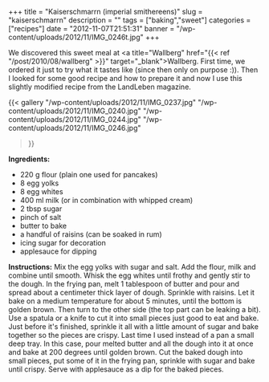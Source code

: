 +++
title = "Kaiserschmarrn (imperial smithereens)"
slug = "kaiserschmarrn"
description = ""
tags = ["baking","sweet"]
categories = ["recipes"]
date = "2012-11-07T21:51:31"
banner = "/wp-content/uploads/2012/11/IMG_0246t.jpg"
+++

We discovered this sweet meal at <a title="Wallberg" href="{{< ref "/post/2010/08/wallberg" >}}" target="_blank">Wallberg</a>. First time, we ordered it just to try what it tastes like  (since then only on purpose :)). Then I looked for some good recipe and how to prepare it and now I use this slightly modified recipe from the LandLeben magazine.

{{< gallery
    "/wp-content/uploads/2012/11/IMG_0237.jpg"
    "/wp-content/uploads/2012/11/IMG_0240.jpg"
    "/wp-content/uploads/2012/11/IMG_0244.jpg"
    "/wp-content/uploads/2012/11/IMG_0246.jpg"
>}}

**Ingredients:**  

* 220 g flour (plain one used for pancakes)
* 8 egg yolks
* 8 egg whites
* 400 ml milk (or in combination with whipped cream)
* 2 tbsp sugar
* pinch of salt
* butter to bake
* a handful of raisins (can be soaked in rum)
* icing sugar for decoration
* applesauce for dipping

**Instructions:**
Mix the egg yolks with sugar and salt. Add the flour, milk and combine until smooth. Whisk the egg
whites until frothy and gently stir to the dough. In the frying pan, melt 1 tablespoon of butter
and pour and spread about a centimeter thick layer of dough. Sprinkle with raisins. Let it bake on
a medium temperature for about 5 minutes, until the bottom is golden brown. Then turn to the other
side (the top part can be leaking a bit). Use a spatula or a knife to cut it into small pieces just
good to eat and bake. Just before it's finished, sprinkle it all with a little amount of sugar and
bake together so the pieces are crispy. Last time I used instead of a pan a small deep tray. In
this case, pour melted butter and all the dough into it at once and bake at 200 degrees until
golden brown. Cut the baked dough into small pieces, put some of it in the frying pan, sprinkle
with sugar and bake until crispy. Serve with applesauce as a dip for the baked pieces.
